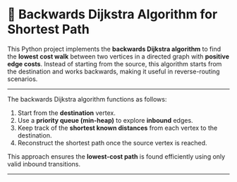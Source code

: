 # 🔄 Backwards Dijkstra Algorithm for Shortest Path

This Python project implements the **backwards Dijkstra algorithm** to find the **lowest cost walk** between two vertices in a directed graph with **positive edge costs**. Instead of starting from the source, this algorithm starts from the destination and works backwards, making it useful in reverse-routing scenarios.

---

The backwards Dijkstra algorithm functions as follows:

1. Start from the **destination** vertex.
2. Use a **priority queue (min-heap)** to explore **inbound** edges.
3. Keep track of the **shortest known distances** from each vertex to the destination.
4. Reconstruct the shortest path once the source vertex is reached.

This approach ensures the **lowest-cost path** is found efficiently using only valid inbound transitions.

---